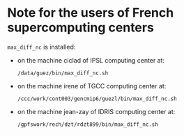 Note for the users of French supercomputing centers
===================================================================

`max_diff_nc` is installed:

-   on the machine ciclad of IPSL computing center at:

        /data/guez/bin/max_diff_nc.sh

-   on the machine irene of TGCC computing center at:

        /ccc/work/cont003/gencmip6/guezl/bin/max_diff_nc.sh

-   on the machine jean-zay of IDRIS computing center at:

        /gpfswork/rech/dzt/rdzt899/bin/max_diff_nc.sh
